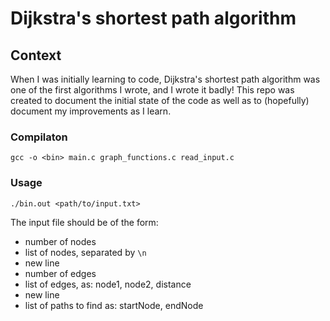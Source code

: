 # Dijkstra's shortest path algorithm

## Context

When I was initially learning to code, Dijkstra's shortest path algorithm was one of the first algorithms I wrote, and I wrote it badly!
This repo was created to document the initial state of the code as well as to (hopefully) document my improvements as I learn. 


### Compilaton

```gcc -o <bin> main.c graph_functions.c read_input.c```

### Usage

```./bin.out <path/to/input.txt> ```

The input file should be of the form:
- number of nodes
- list of nodes, separated by ```\n```
- new line
- number of edges
- list of edges, as: node1, node2, distance
- new line
- list of paths to find as: startNode, endNode

